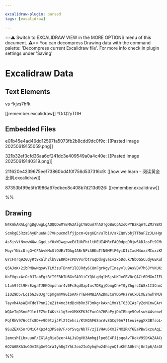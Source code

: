 ```yaml
---

excalidraw-plugin: parsed
tags: [excalidraw]

---
```

==⚠  Switch to EXCALIDRAW VIEW in the MORE OPTIONS menu of this document. ⚠== You can decompress Drawing data with the command palette: 'Decompress current Excalidraw file'. For more info check in plugin settings under 'Saving'


# Excalidraw Data

## Text Elements
vs ^kjvs7hfk

[[remember.excalidraw]] ^DrQ2yTOH

## Embedded Files
e01b45e4ad46dd12597fa5073fb2b8cdd9dc0f9c: [[Pasted image 20250619155059.png]]

321b32ef3cfd36aa6cf241dc3e409549a0a4c40e: [[Pasted image 20250619140319.png]]

211620e4239675ee173860bd4f0f756d537316c9: [[how we learn - 阅读黄金比例.excalidraw]]

87353bf99e5fb1986a67edbec8c408b7d213d926: [[remember.excalidraw]]

%%
## Drawing
```compressed-json
N4KAkARALgngDgUwgLgAQQQDwMYEMA2AlgCYBOuA7hADTgQBuCpAzoQPYB2KqATLZMzYBXUtiRoIACyhQ4zZAHoFAc0JRJQgEYA6bGwC2CgF7N6hbEcK4OCtptbErHALRY8RMpWdx8Q1TdIEfARcZgRmBShcZQUebQBGOIAWGjoghH0EDihmbgBtcDBQMBKIEm4IOAA5AEUACVIAMQARAFFUkshYRArCfWikflLMbgBmbR4ADgB2eIAGADZpngBW

ScmkgE5RzaShyBhueNHJ7VHpucmdlfjjpcm+QsgKEnVuTbiV/akEQmVpbjTTbaFZzJLHHg8UbxJJgzZfJ4QazKYLcObfZhQUhsADWCAAwmx8GxSBUsdZmHBcIFsh1SppcNgccpsUIOMRCcTSRJyRxKdSslA6ZAAGaEfD4ADKsFREkkjI0gWFEEx2LxAHVXpIjhisbiENKYLL0IIPMrWf8OOFcmh4t82FTsGpDra5ujEaz2VbmDbUBwhBKMQgEMRu

As5isVtNvowWOwuGgeLsY0xWJwqpwxEdIUkFhtltHEUI4MRcFAQ0dpqDRjw5kDJosFt9CMxmuly6G0CKCGFvizhHAAJLEX15AC6300wnZrWCmWyo4niKIHBx3H9geXbCZFa7PYQ3zFwWHFQQc3imiSKwQSVwxFzxGIiRWm2m3dB01GIs0PE0k2wj6bMQ2BzCKmzYMqzDuOIqAFJ0YB2k8CFPEunRlOyWAVLgczKiK5CZCeaAbvguplkIvqVFkjgc

MoyrYNicDrgG+CFAAvkMxSlOUEiTDAg4ABrNPiABKuTfN0MFlP0yiDIiIxoM4oxzMCuxzKM6kaZpeyIi6qDOEs2hJBs5wImhLzEG8rpxFCjxoZIvz/EKtorE2iLIsa7poaq+qciSZLkHyVI0kKk6MsynockSfk8gF/LBbh4pSjKknytgiqyV5eoalqOqIt5eKGsaKpEuU3wWpI3q+ohaEOoyzpHG6ZXTsQlVMZuXnBp2qBJKMeYpnGnBHOC/Vphw

GYcFmrq9ZGUyRt8xalh2lbVvE8KbFcPDVVxrbtruqDdvgvaIv2xbDouk7NbOGSCudy6EKubUkVuO5dQdR1oUeCCEegNYXjWCAiqM2AisQvW4LgCzAzw4LAaMN7KSsWzYbgSTYLCGWlFBBAwXBnRbSU8Qoc2GHyeguDxBAbEcYi3HoMJkoAGpzMJkjqkIyoSb00kY5ApPOEk0zaJc0yTNsPDTOC8Sgq5aG6bWSTaOs8STMrm1ugsfWIuZlmoPEmt2

Q5AJoK+2ibPMDwNqsAvTLM3zuTBnmY1lBJRdy6C8nFgrKgyTIneyvlu9AsVBV7h6JYVKUKiIPMqs7moWdqtq6mqBrJRUpqlR6wiWtauU1Y69Wuo7kARa1RHMUGe2vjM+MMKm8bcFC2lobGo3jZNuvQ5+txS5s80lmWe3xFWam1kCOxXM2O3BEte6HQex2skOI75Kh9KXXON2r98K5ruX7WlMSL3cG9C8feKX1dRAm167WN5QpsSzXggw8nOGmj3i

KoFVgsxArOc0JIabEgtBfISF8bIU6GvSA91iCYQkLgHglMSjsUKJxGBV8cQACt6DMGmJIEUa5xLwEkuWTAIU5LcB6hMW4SQeq7AhJMBYj9vi6VGCsbQzCmFKXPKMK8tYwTfG1onVAJxDIC3WuLdYlwXzN1KPZP4RtuqmVKPbNEycfKuwqAAYjPNCaE3swp+0ilyfyFIQ60jDhKCO6cSqhg0dlBOjcHGpyNJJDO9is5+AqrnJOiJapOlgA1YuEATr

L1uh9fCl9HrEzgaTJEKQmpshar4v0Fc8qdQapIus7DRgjQbmgOh+T0yZhgrcCW8x1I3Cnm2Gee1T4XWSVdecOQYlFgHrPXWI8azKU2G6W2d0Hr7yemhI+eJXr7nElgJy6BcHmkoAAFWmRUOZh5OBQElIQIwMFeprOyI0XA+hxS6RUV0aZABBIgygEzoGCCKChLcmBQHMAQS5fwbnQAdHRdZuB7pMG+sRe0pA/j3QIEs8hKyxJuSEFANgwlwhbJgl

iIQZ9D5/LqIbGZ8QJgrCpmgmmV9GiSAAFrTEHHMBZAAZDmJCuYDGVHzYeCxDIXE2nwhYMJWGAjOPCRIEsBZqWFnkrWOVEzKU4SLK2Sl/4RlsvIzFDUFZGUfgsdS8Jra1zUWgEJ+UXamJiuYgUljEQ+3Cs1AOZjApGoeaUI8SU3EVFSulSCcdRW6xcTYiQHjzTZx8T6POpQAmF11o1LxXpUmAoyXtT8alCyPIGjc4etdW7xnbmUgsotwyrH7otIe3

Tayvh4AsWENTdoTPnn2JeZ1t4mo3tdBcNbRn3T3mkg+kAxn1MmYiT630IAzFyZoMCmwEArG/KtJhENpghk0AgbA/5YSTE0NMYgbLiAfAWCA7GYD4IQMJlA2J8CyYrGQWAVBJR0HQGWRIQAvBuAFmdvIeRAiZH0DO0g2g3AEBIOQCgY4xy4XWZs7Z3BTjTA1nmV+swZiTFORAEU6yDlHPwCcqZ5C3nXIqHcm1kBYzPPcGhj5sLGLNivs0UgNQeAwA

WQAeTqDSnoPJlnfEZVeIWKski1g5eeXMXKFK3CFucOh7HRaPyjDbIRbqe5Cwlswk44seovhgwoxyDVTZrHYZtWYRkjIRjtjRDyLiLUSF0WpY4FNQq+wioZ92wdrUJWsWnOUUclQuPjjrWuurPUmjsT67xZd3X+ILkEouSTw3+uGZXLqVwPzFMTdUxEKaSkTRgrMdaMwPh93abmrqw9qxq1rOwjLaEWy1IQJ0hpi8BzVrQOORpM5N4Nuq9AiAu8Kg

PqfRkV976cCfs8D+v9O9tzjJPl2tCehsi/KtKQAF6SarAv8GCq96A71teui+pgXX3BfsoL++ZFBwUzIgCt59nWP0eG/Ttne6KFW2hxXbGFcKEVAbnu9LiJMsIbrYuAVCSI4BwGlIPbgnFoD2UyBhxRNqGCEAQBQAAQkYyzWijMimRyjukEBsAiGCoOcs+hpQpysxAYz+izOFHR5jwU2OMhw4s+axH1nDXxSGGT0gWOceNHDg5rzZomcY5ZxTnHeP

9SuZEXK5nrOMiC4Kpz4q3PSe8/F/oYSvq/NbTF/zjIVHAu6XmI7NX2RKf6EaPBw5xzuAqL11AA3RvsiAZ2TLSA8v1f6H2/hjDAMIeO/1wLqIpAoDnJZ2wCg9k7xtNKJ7y3OPWjsn99iIPIQr7Ulj2j8PBuY+B4WbSiQEU0dQWxBKfiYxxUXAFatCM0GFjiyZ7nok+AACaRwVhxHhI3xIPU6E8NF0YNgBhAfxYICio4isGwRjxWH8nXuMhK+SX5iA

2emcshILbxuuuF/EGlAgRiaBzer4ALJsDgVH3Amhgjlpe6E4FJjoqoAvTDokV9SDKAZAACg09QXgw83+v9QHMEEABKZU8KygAY1IFQD+z+UI6IvASkn+0B3+f+J6Z6Du4+GyzsmuzynAvokatqUS8KGEwKNEveaEWQR+J+3AyKqKDuRAm+qA5B3wHAhySKpAKK9oMKK4jBKKo+kAdgWCs6OQko9BcAe+B+9Bx+naFapOjIzyjACy3e+AhBpQnMXq

6Q2A6BXA3wGOmIBgGe9GraIyh8g2YhL2oo2IuOyhqhw24hoyoQfuKhhA0hshj0n2p6/AsGF8vowArEIArEQAA===
```
%%